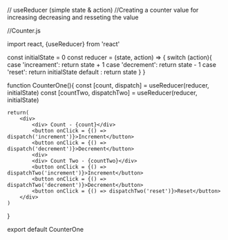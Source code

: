  // useReducer (simple state & action)
//Creating a counter value for increasing decreasing and resseting the value

//Counter.js

import react, {useReducer} from 'react'

const initialState = 0
const reducer = (state, action) => {
    switch (action){
        case 'increament':
            return state + 1
        case 'decrement':
          return state - 1
        case 'reset':
            return initialState
        default :
            return state
    }
}

function CounterOne(){
   const [count, dispatch] = useReducer(reducer, initialState)
   const [countTwo, dispatchTwo] = useReducer(reducer, initialState)

    return(
        <div>
            <div> Count - {count}</div>
            <button onClick = {() => dispatch('increment')}>Increment</button>
            <button onClick = {() => dispatch('decrement')}>Decrement</button>
            <div>
            <div> Count Two - {countTwo}</div>
            <button onClick = {() => dispatchTwo('increment')}>Increment</button>
            <button onClick = {() => dispatchTwo('decrement')}>Decrement</button>
            <button onClick = {() => dispatchTwo('reset')}>Reset</button>
        </div>
    )
}

export default CounterOne
